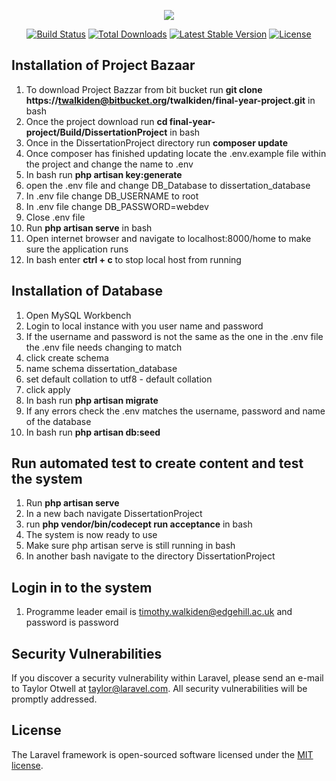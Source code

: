 <p align="center"><img src="https://laravel.com/assets/img/components/logo-laravel.svg"></p>

<p align="center">
<a href="https://travis-ci.org/laravel/framework"><img src="https://travis-ci.org/laravel/framework.svg" alt="Build Status"></a>
<a href="https://packagist.org/packages/laravel/framework"><img src="https://poser.pugx.org/laravel/framework/d/total.svg" alt="Total Downloads"></a>
<a href="https://packagist.org/packages/laravel/framework"><img src="https://poser.pugx.org/laravel/framework/v/stable.svg" alt="Latest Stable Version"></a>
<a href="https://packagist.org/packages/laravel/framework"><img src="https://poser.pugx.org/laravel/framework/license.svg" alt="License"></a>
</p>

## Installation of Project Bazaar
1. To download Project Bazzar from bit bucket run **git clone https://twalkiden@bitbucket.org/twalkiden/final-year-project.git**
in bash
2. Once the project download run **cd final-year-project/Build/DissertationProject** in bash
3. Once in the DissertationProject directory run **composer update**
4. Once composer has finished updating locate the .env.example file within the project and change the name to .env
5. In bash run **php artisan key:generate**
6. open the .env file and change DB_Database to dissertation_database
7. In .env file change DB_USERNAME to root
8. In .env file change DB_PASSWORD=webdev
9. Close .env file
10. Run **php artisan serve** in bash
11. Open internet browser and navigate to localhost:8000/home to make sure the application runs
12. In bash enter **ctrl + c** to stop local host from running

## Installation of Database
1. Open MySQL Workbench
2. Login to local instance with you user name and password
3. If the username and password is not the same as the one in the .env file the .env file needs changing to match
4. click create schema
5. name schema dissertation_database
6. set default collation to utf8 - default collation
7. click apply
8. In bash run **php artisan migrate**
9. If any errors check the .env matches the username, password and name of the database
10. In bash run **php artisan db:seed**

## Run automated test to create content and test the system
1. Run **php artisan serve**
2. In a new bach navigate DissertationProject
3. run **php vendor/bin/codecept run acceptance** in bash
4. The system is now ready to use
5. Make sure php artisan serve is still running in bash
6. In another bash navigate to the directory DissertationProject

## Login in to the system
1. Programme leader email is timothy.walkiden@edgehill.ac.uk and password is password

## Security Vulnerabilities

If you discover a security vulnerability within Laravel, please send an e-mail to Taylor Otwell at taylor@laravel.com. All security vulnerabilities will be promptly addressed.

## License

The Laravel framework is open-sourced software licensed under the [MIT license](http://opensource.org/licenses/MIT).
